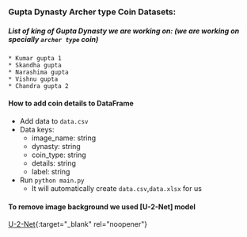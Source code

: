<!-- @format -->

### Gupta Dynasty Archer type Coin Datasets:

##### List of king of Gupta Dynasty we are working on: (we are working on specially `archer type` coin)

    * Kumar gupta 1
    * Skandha gupta
    * Narashima gupta
    * Vishnu gupta
    * Chandra gupta 2

#### How to add coin details to DataFrame

- Add data to `data.csv`
- Data keys:
  - image_name: string
  - dynasty: string
  - coin_type: string
  - details: string
  - label: string
- Run `python main.py`
  - It will automatically create `data.csv`,`data.xlsx` for us

#### To remove image background we used [U-2-Net] model

[U-2-Net](https://github.com/xuebinqin/U-2-Net/tree/master){:target="\_blank"
rel="noopener"}
